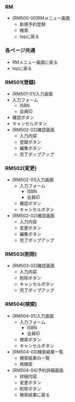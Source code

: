 ### RM
- [RM500-00]RMメニュー画面
  - 新規予約登録
  - 検索
  - topに戻る

### 各ページ共通
- RMメニュー画面に戻る
- topに戻る

### RM501(登録)
-  [RM501-01]入力画面
  - 入力フォーム
    - ISBN
    - 会員ID
  - 確認ボタン 
  - キャンセルボタン
- [RM502-02]確認画面
    - 入力内容
    - 登録ボタン
    - 編集ボタン
    - 完了ポップアップ

### RM502(変更)
- [RM502-01]入力画面
  - 入力フォーム
    - ISBN
    - 会員ID
  - 確認ボタン 
  - キャンセルボタン
- [RM502-02]確認画面
    - 入力内容
    - 変更ボタン
    - 編集ボタン
    - 完了ポップアップ

### RM503(削除)
- [RM503-02]確認画面
    - 入力内容
    - 削除ボタン
    - キャンセルボタン
    - 完了ポップアップ

### RM504(検索)
- [RM504-01]入力画面
  - 入力フォーム
    - ISBN
    - 会員ID
  - 検索ボタン 
  - キャンセルボタン
- [RM504-03]検索結果一覧
  - 検索結果の一覧
  - 再検索
- [RM504-04]予約詳細画面
  -  詳細内容
  -  変更ボタン
  -  削除ボタン
  -  検索結果に戻る
